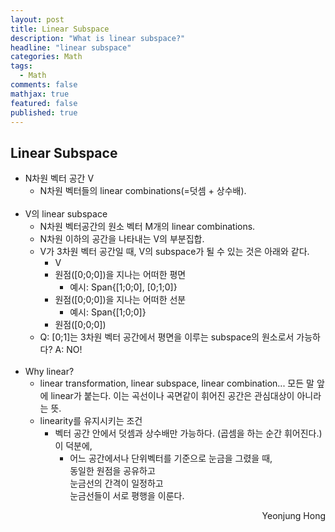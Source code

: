 ```yaml
---
layout: post
title: Linear Subspace
description: "What is linear subspace?"
headline: "linear subspace"
categories: Math
tags: 
  - Math
comments: false
mathjax: true
featured: false
published: true
---
```


## Linear Subspace

- N차원 벡터 공간 V
	- N차원 벡터들의 linear combinations(=덧셈 + 상수배). <br><br>
- V의 linear subspace
	- N차원 벡터공간의 원소 벡터 M개의 linear combinations.
	- N차원 이하의 공간을 나타내는 V의 부분집합.
	- V가 3차원 벡터 공간일 때, V의 subspace가 될 수 있는 것은 아래와 같다. 
		- V
		- 원점([0;0;0])을 지나는 어떠한 평면
			- 예시: Span{[1;0;0], [0;1;0]}
		- 원점([0;0;0])을 지나는 어떠한 선분
			- 예시: Span{[1;0;0]}
		- 원점([0;0;0])
	- Q: [0;1]는 3차원 벡터 공간에서 평면을 이루는 subspace의 원소로서 가능하다?  A: NO! <br><br>
- Why linear?
	- linear transformation, linear subspace, linear combination... 모든 말 앞에 linear가 붙는다. 이는 곡선이나 곡면같이 휘어진 공간은 관심대상이 아니라는 뜻. 
	- linearity를 유지시키는 조건
		- 벡터 공간 안에서 덧셈과 상수배만 가능하다. (곱셈을 하는 순간 휘어진다.) <br/> 이 덕분에, 
			- 어느 공간에서나 단위벡터를 기준으로 눈금을 그렸을 때, <br/> 동일한 원점을 공유하고<br/>눈금선의 간격이 일정하고<br/>눈금선들이 서로 평행을 이룬다.


<p align="right"> Yeonjung Hong <p>
